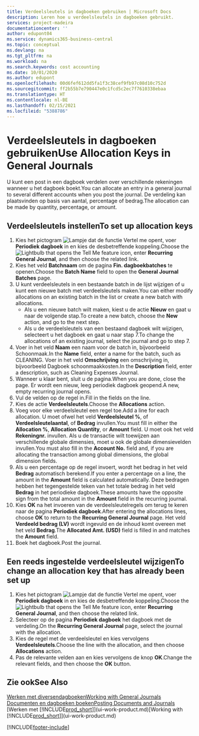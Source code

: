 ```yaml
---
title: Verdeelsleutels in dagboeken gebruiken | Microsoft Docs
description: Leren hoe u verdeelsleutels in dagboeken gebruikt.
services: project-madeira
documentationcenter: ''
author: edupont04
ms.service: dynamics365-business-central
ms.topic: conceptual
ms.devlang: na
ms.tgt_pltfrm: na
ms.workload: na
ms.search.keywords: cost accounting
ms.date: 10/01/2020
ms.author: edupont
ms.openlocfilehash: 00d6fef612dd5fa1f3c38cef9fb97c08d10c752d
ms.sourcegitcommit: ff2b55b7e790447e0c1fcd5c2ec7f7610338ebaa
ms.translationtype: HT
ms.contentlocale: nl-BE
ms.lasthandoff: 02/15/2021
ms.locfileid: "5388786"
---
```

# <a name="use-allocation-keys-in-general-journals"></a><span data-ttu-id="30a1f-103">Verdeelsleutels in dagboeken gebruiken</span><span class="sxs-lookup"><span data-stu-id="30a1f-103">Use Allocation Keys in General Journals</span></span>
<span data-ttu-id="30a1f-104">U kunt een post in een dagboek verdelen over verschillende rekeningen wanneer u het dagboek boekt.</span><span class="sxs-lookup"><span data-stu-id="30a1f-104">You can allocate an entry in a general journal to several different accounts when you post the journal.</span></span> <span data-ttu-id="30a1f-105">De verdeling kan plaatsvinden op basis van aantal, percentage of bedrag.</span><span class="sxs-lookup"><span data-stu-id="30a1f-105">The allocation can be made by quantity, percentage, or amount.</span></span>

## <a name="to-set-up-allocation-keys"></a><span data-ttu-id="30a1f-106">Verdeelsleutels instellen</span><span class="sxs-lookup"><span data-stu-id="30a1f-106">To set up allocation keys</span></span>
1. <span data-ttu-id="30a1f-107">Kies het pictogram ![Lampje dat de functie Vertel me opent](media/ui-search/search_small.png "Vertel me wat u wilt doen"), voer **Periodiek dagboek** in en kies de desbetreffende koppeling.</span><span class="sxs-lookup"><span data-stu-id="30a1f-107">Choose the ![Lightbulb that opens the Tell Me feature](media/ui-search/search_small.png "Tell me what you want to do") icon, enter **Recurring General Journal**, and then choose the related link.</span></span>
2. <span data-ttu-id="30a1f-108">Kies het veld **Batchnaam** om de pagina **Fin. dagboekbatches** te openen.</span><span class="sxs-lookup"><span data-stu-id="30a1f-108">Choose the **Batch Name** field to open the **General Journal Batches** page.</span></span>
3. <span data-ttu-id="30a1f-109">U kunt verdeelsleutels in een bestaande batch in de lijst wijzigen of u kunt een nieuwe batch met verdeelsleutels maken.</span><span class="sxs-lookup"><span data-stu-id="30a1f-109">You can either modify allocations on an existing batch in the list or create a new batch with allocations.</span></span>
   * <span data-ttu-id="30a1f-110">Als u een nieuwe batch wilt maken, kiest u de actie **Nieuw** en gaat u naar de volgende stap.</span><span class="sxs-lookup"><span data-stu-id="30a1f-110">To create a new batch, choose the **New** action, and go to the next step.</span></span>
   * <span data-ttu-id="30a1f-111">Als u de verdeelsleutels van een bestaand dagboek wilt wijzigen, selecteert u het dagboek en gaat u naar stap 7.</span><span class="sxs-lookup"><span data-stu-id="30a1f-111">To change the allocations of an existing journal, select the journal and go to step 7.</span></span>    
4. <span data-ttu-id="30a1f-112">Voer in het veld **Naam** een naam voor de batch in, bijvoorbeeld Schoonmaak.</span><span class="sxs-lookup"><span data-stu-id="30a1f-112">In the **Name** field, enter a name for the batch, such as CLEANING.</span></span> <span data-ttu-id="30a1f-113">Voer in het veld **Omschrijving** een omschrijving in, bijvoorbeeld Dagboek schoonmaakkosten.</span><span class="sxs-lookup"><span data-stu-id="30a1f-113">In the **Description** field, enter a description, such as Cleaning Expenses Journal.</span></span>
5. <span data-ttu-id="30a1f-114">Wanneer u klaar bent, sluit u de pagina.</span><span class="sxs-lookup"><span data-stu-id="30a1f-114">When you are done, close the page.</span></span> <span data-ttu-id="30a1f-115">Er wordt een nieuw, leeg periodiek dagboek geopend.</span><span class="sxs-lookup"><span data-stu-id="30a1f-115">A new, empty recurring journal opens.</span></span>
6. <span data-ttu-id="30a1f-116">Vul de velden op de regel in.</span><span class="sxs-lookup"><span data-stu-id="30a1f-116">Fill in the fields on the line.</span></span>
7. <span data-ttu-id="30a1f-117">Kies de actie **Verdeelsleutels**.</span><span class="sxs-lookup"><span data-stu-id="30a1f-117">Choose the **Allocations** action.</span></span>
8. <span data-ttu-id="30a1f-118">Voeg voor elke verdeelsleutel een regel toe.</span><span class="sxs-lookup"><span data-stu-id="30a1f-118">Add a line for each allocation.</span></span> <span data-ttu-id="30a1f-119">U moet ofwel het veld **Verdeelsleutel %**, of **Verdeelsleutelaantal**, of **Bedrag** invullen.</span><span class="sxs-lookup"><span data-stu-id="30a1f-119">You must fill in either the **Allocation %**, **Allocation Quantity**, or **Amount** field.</span></span> <span data-ttu-id="30a1f-120">U moet ook het veld **Rekeningnr.** invullen. Als u de transactie wilt toewijzen aan verschillende globale dimensies, moet u ook de globale dimensievelden invullen.</span><span class="sxs-lookup"><span data-stu-id="30a1f-120">You must also fill in the **Account No.** field and, if you are allocating the transaction among global dimensions, the global dimension fields.</span></span>
9. <span data-ttu-id="30a1f-121">Als u een percentage op de regel invoert, wordt het bedrag in het veld **Bedrag** automatisch berekend.</span><span class="sxs-lookup"><span data-stu-id="30a1f-121">If you enter a percentage on a line, the amount in the **Amount** field is calculated automatically.</span></span> <span data-ttu-id="30a1f-122">Deze bedragen hebben het tegengestelde teken van het totale bedrag in het veld **Bedrag** in het periodieke dagboek.</span><span class="sxs-lookup"><span data-stu-id="30a1f-122">These amounts have the opposite sign from the total amount in the **Amount** field in the recurring journal.</span></span>
10. <span data-ttu-id="30a1f-123">Kies **OK** na het invoeren van de verdeelsleutelregels om terug te keren naar de pagina **Periodiek dagboek**.</span><span class="sxs-lookup"><span data-stu-id="30a1f-123">After entering the allocations lines, choose **OK** to return to the **Recurring General Journal** page.</span></span> <span data-ttu-id="30a1f-124">Het veld **Verdeeld bedrag (LV)** wordt ingevuld en de inhoud komt overeen met het veld **Bedrag**.</span><span class="sxs-lookup"><span data-stu-id="30a1f-124">The **Allocated Amt. (USD)** field is filled in and matches the **Amount** field.</span></span>
11. <span data-ttu-id="30a1f-125">Boek het dagboek.</span><span class="sxs-lookup"><span data-stu-id="30a1f-125">Post the journal.</span></span>

## <a name="to-change-an-allocation-key-that-has-already-been-set-up"></a><span data-ttu-id="30a1f-126">Een reeds ingestelde verdeelsleutel wijzigen</span><span class="sxs-lookup"><span data-stu-id="30a1f-126">To change an allocation key that has already been set up</span></span>
1. <span data-ttu-id="30a1f-127">Kies het pictogram ![Lampje dat de functie Vertel me opent](media/ui-search/search_small.png "Vertel me wat u wilt doen"), voer **Periodiek dagboek** in en kies de desbetreffende koppeling.</span><span class="sxs-lookup"><span data-stu-id="30a1f-127">Choose the ![Lightbulb that opens the Tell Me feature](media/ui-search/search_small.png "Tell me what you want to do") icon, enter **Recurring General Journal**, and then choose the related link.</span></span>
2. <span data-ttu-id="30a1f-128">Selecteer op de pagina **Periodiek dagboek** het dagboek met de verdeling.</span><span class="sxs-lookup"><span data-stu-id="30a1f-128">On the **Recurring General Journal** page, select the journal with the allocation.</span></span>
3. <span data-ttu-id="30a1f-129">Kies de regel met de verdeelsleutel en kies vervolgens **Verdeelsleutels**.</span><span class="sxs-lookup"><span data-stu-id="30a1f-129">Choose the line with the allocation, and then choose **Allocations** action.</span></span>
4. <span data-ttu-id="30a1f-130">Pas de relevante velden aan en kies vervolgens de knop **OK**.</span><span class="sxs-lookup"><span data-stu-id="30a1f-130">Change the relevant fields, and then choose the **OK** button.</span></span>

## <a name="see-also"></a><span data-ttu-id="30a1f-131">Zie ook</span><span class="sxs-lookup"><span data-stu-id="30a1f-131">See Also</span></span>
[<span data-ttu-id="30a1f-132">Werken met diversendagboeken</span><span class="sxs-lookup"><span data-stu-id="30a1f-132">Working with General Journals</span></span>](ui-work-general-journals.md)  
[<span data-ttu-id="30a1f-133">Documenten en dagboeken boeken</span><span class="sxs-lookup"><span data-stu-id="30a1f-133">Posting Documents and Journals</span></span>](ui-post-documents-journals.md)  
<span data-ttu-id="30a1f-134">[Werken met [!INCLUDE[prod_short](includes/prod_short.md)]](ui-work-product.md)</span><span class="sxs-lookup"><span data-stu-id="30a1f-134">[Working with [!INCLUDE[prod_short](includes/prod_short.md)]](ui-work-product.md)</span></span>


[!INCLUDE[footer-include](includes/footer-banner.md)]